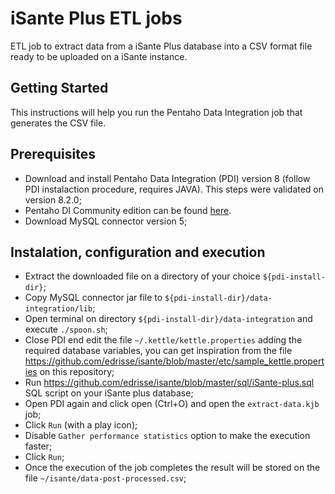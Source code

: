 # iSante Plus ETL jobs
ETL job to extract data from a iSante Plus database into a CSV format file ready to be uploaded on a iSante instance.

## Getting Started
This instructions will help you run the Pentaho Data Integration job that generates the CSV file.

## Prerequisites
* Download and install Pentaho Data Integration (PDI) version 8 (follow PDI instalaction procedure, requires JAVA). 
  This steps were validated on version 8.2.0;
* Pentaho DI Community edition can be found [here](https://community.hitachivantara.com/external-link.jspa?url=https%3A%2F%2Fsourceforge.net%2Fprojects%2Fpentaho%2Ffiles%2Flatest%2Fdownload%3FaliId%3D137249511).
* Download MySQL connector version 5;

## Instalation, configuration and execution
* Extract the downloaded file on a directory of your choice `${pdi-install-dir}`;
* Copy MySQL connector jar file to `${pdi-install-dir}/data-integration/lib`;
* Open terminal on directory `${pdi-install-dir}/data-integration` and execute `./spoon.sh`;
* Close PDI end edit the file `~/.kettle/kettle.properties` adding the required database variables, you can get inspiration from the file https://github.com/edrisse/isante/blob/master/etc/sample_kettle.properties on this repository;
* Run https://github.com/edrisse/isante/blob/master/sql/iSante-plus.sql SQL script on your iSante plus database;
* Open PDI again and click open (Ctrl+O) and open the `extract-data.kjb` job;
* Click `Run` (with a play icon);
* Disable `Gather performance statistics` option to make the execution faster;
* Click `Run`;
* Once the execution of the job completes the result will be stored on the file `~/isante/data-post-processed.csv`;
